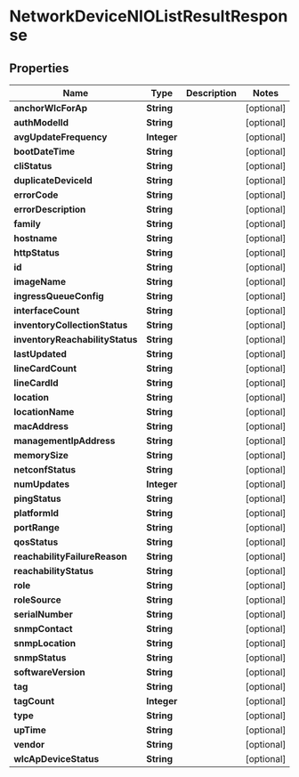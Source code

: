 
# NetworkDeviceNIOListResultResponse

## Properties
Name | Type | Description | Notes
------------ | ------------- | ------------- | -------------
**anchorWlcForAp** | **String** |  |  [optional]
**authModelId** | **String** |  |  [optional]
**avgUpdateFrequency** | **Integer** |  |  [optional]
**bootDateTime** | **String** |  |  [optional]
**cliStatus** | **String** |  |  [optional]
**duplicateDeviceId** | **String** |  |  [optional]
**errorCode** | **String** |  |  [optional]
**errorDescription** | **String** |  |  [optional]
**family** | **String** |  |  [optional]
**hostname** | **String** |  |  [optional]
**httpStatus** | **String** |  |  [optional]
**id** | **String** |  |  [optional]
**imageName** | **String** |  |  [optional]
**ingressQueueConfig** | **String** |  |  [optional]
**interfaceCount** | **String** |  |  [optional]
**inventoryCollectionStatus** | **String** |  |  [optional]
**inventoryReachabilityStatus** | **String** |  |  [optional]
**lastUpdated** | **String** |  |  [optional]
**lineCardCount** | **String** |  |  [optional]
**lineCardId** | **String** |  |  [optional]
**location** | **String** |  |  [optional]
**locationName** | **String** |  |  [optional]
**macAddress** | **String** |  |  [optional]
**managementIpAddress** | **String** |  |  [optional]
**memorySize** | **String** |  |  [optional]
**netconfStatus** | **String** |  |  [optional]
**numUpdates** | **Integer** |  |  [optional]
**pingStatus** | **String** |  |  [optional]
**platformId** | **String** |  |  [optional]
**portRange** | **String** |  |  [optional]
**qosStatus** | **String** |  |  [optional]
**reachabilityFailureReason** | **String** |  |  [optional]
**reachabilityStatus** | **String** |  |  [optional]
**role** | **String** |  |  [optional]
**roleSource** | **String** |  |  [optional]
**serialNumber** | **String** |  |  [optional]
**snmpContact** | **String** |  |  [optional]
**snmpLocation** | **String** |  |  [optional]
**snmpStatus** | **String** |  |  [optional]
**softwareVersion** | **String** |  |  [optional]
**tag** | **String** |  |  [optional]
**tagCount** | **Integer** |  |  [optional]
**type** | **String** |  |  [optional]
**upTime** | **String** |  |  [optional]
**vendor** | **String** |  |  [optional]
**wlcApDeviceStatus** | **String** |  |  [optional]



